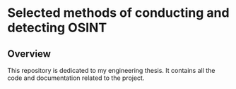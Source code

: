 # Selected methods of conducting and detecting OSINT

## Overview

This repository is dedicated to my engineering thesis. It contains all the code and documentation related to the project.